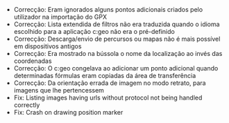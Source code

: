 ##
- Correcção: Eram ignorados alguns pontos adicionais criados pelo utilizador na importação do GPX
- Correcção: Lista extendida de filtros não era traduzida quando o idioma escolhido para a aplicação c:geo não era o pré-definido
- Correcção: Descarga/envio de percursos ou mapas não é mais possível em dispositivos antigos
- Correcção: Era mostrado na bússola o nome da localização ao invés das coordenadas
- Correcção: O c:geo congelava ao adicionar um ponto adicional quando determinadas fórmulas eram copiadas da área de transferência
- Correcção: Da orientação errada de imagem no modo retrato, para imagens que lhe pertencessem
- Fix: Listing images having urls without protocol not being handled correctly
- Fix: Crash on drawing position marker
